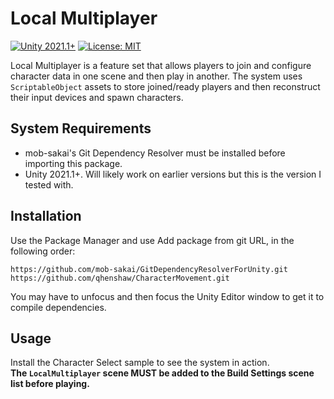 # Local Multiplayer
[![Unity 2021.1+](https://img.shields.io/badge/unity-2020.1%2B-blue.svg)](https://unity3d.com/get-unity/download)
[![License: MIT](https://img.shields.io/badge/License-MIT-brightgreen.svg)](https://github.com/qhenshaw/CharacterMovement/blob/main/LICENSE.md)

Local Multiplayer is a feature set that allows players to join and configure character data in one scene and then play in another.
The system uses `ScriptableObject` assets to store joined/ready players and then reconstruct their input devices and spawn characters.

## System Requirements
- mob-sakai's Git Dependency Resolver must be installed before importing this package. 
- Unity 2021.1+. Will likely work on earlier versions but this is the version I tested with.

## Installation
Use the Package Manager and use Add package from git URL, in the following order:
```
https://github.com/mob-sakai/GitDependencyResolverForUnity.git
https://github.com/qhenshaw/CharacterMovement.git
```
You may have to unfocus and then focus the Unity Editor window to get it to compile dependencies.

## Usage
Install the Character Select sample to see the system in action.  
**The `LocalMultiplayer` scene MUST be added to the Build Settings scene list before playing.**
